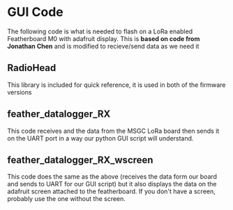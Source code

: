 # GUI Code

The following code is what is needed to flash on a LoRa enabled Featherboard M0 with adafruit display.
This is **based on code from Jonathan Chen** and is modified to recieve/send data as we need it

## RadioHead
This library is included for quick reference, it is used in both of the firmware versions

## feather_datalogger_RX
This code receives and the data from the MSGC LoRa board then sends it on the UART port in a way our python GUI script will understand.

## feather_datalogger_RX_wscreen
This code does the same as the above (receives the data form our board and sends to UART for our GUI script) but it also displays the data
on the adafruit screen attached to the featherboard. If you don't have a screen, probably use the one without the screen.
